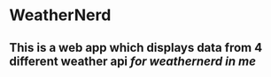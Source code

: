 # WeatherNerd 
## This is a web app which displays data from 4 different weather api *for weathernerd in me*

